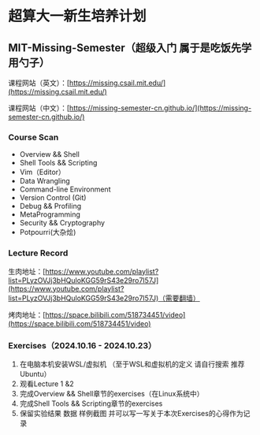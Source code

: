 # 超算大一新生培养计划

## **MIT-Missing-Semester（超级入门 属于是吃饭先学用勺子）**

课程网站（英文）：[https://missing.csail.mit.edu/](https://missing.csail.mit.edu/)

课程网站（中文）：[https://missing-semester-cn.github.io/](https://missing-semester-cn.github.io/)

### Course Scan

- Overview && Shell
- Shell Tools && Scripting
- Vim（Editor）
- Data Wrangling
- Command-line Environment
- Version Control (Git)
- Debug && Profiling
- MetaProgramming
- Security && Cryptography
- Potpourri(大杂烩)

### Lecture Record

生肉地址：[https://www.youtube.com/playlist?list=PLyzOVJj3bHQuloKGG59rS43e29ro7I57J](https://www.youtube.com/playlist?list=PLyzOVJj3bHQuloKGG59rS43e29ro7I57J)（需要翻墙）

烤肉地址：[https://space.bilibili.com/518734451/video](https://space.bilibili.com/518734451/video)

### **Exercises（2024.10.16 - 2024.10.23）**

1. 在电脑本机安装WSL/虚拟机 （至于WSL和虚拟机的定义 请自行搜索 推荐Ubuntu）
2. 观看Lecture 1 &2 
3. 完成Overview && Shell章节的exercises（在Linux系统中）
4. 完成Shell Tools && Scripting章节的exercises
5. 保留实验结果 数据 样例截图 并可以写一写关于本次Exercises的心得作为记录